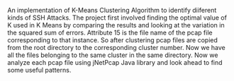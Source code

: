An implementation of K-Means Clustering Algorithm to identify diiferent kinds of SSH Attacks. The project first involved finding the optimal value of K used in K Means by comparing the results and looking at the variation in the squared sum of errors. Attribute 15 is the file name of the pcap file corresponding to that instance. So after clustering pcap files are copied from the root directory to the corresponding cluster number. Now we have all the files belonging to the same cluster in the same directory. Now we analyze each pcap file using jNetPcap Java library and look ahead to find some useful patterns.
